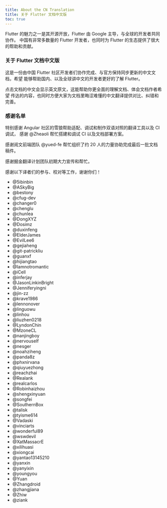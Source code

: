 ```yaml
---
title: About the CN Translation
title: 关于 Flutter 文档中文版
toc: true
---
```


Flutter 的魅力之一是其开源开放，Flutter 由 Google 主导，与全球的开发者共同协作。
中国有非常多数量的 Flutter 开发者，也同时为 Flutter 的生态提供了很大的帮助和贡献。

### 关于 Flutter 文档中文版

这是一份由中国 Flutter 社区开发者们协作完成、与官方保持同步更新的中文文档，希望
能够帮助国内、以及全球讲中文的开发者更好的了解 Flutter。

点击文档的中文会显示英文原文，这能帮助你更全面的理解文档、体会文档作者希望
传达的内容，也同时方便大家为文档里晦涩难懂的中文翻译提供对比、纠错和完善。

### 感谢名单

特别感谢 Angular 社区的雪狼帮助适配、调试和制作双语对照的翻译工具以及 CI 调试，
感谢 @Zheaoli 帮忙搭建和调试 CI 以及文档部署方案。

感谢阅文前端团队 @yued-fe 帮忙组织了约 20 人的力量协助完成最后一批文档稿件。

感谢掘金翻译计划团队初期大力宣传和帮忙。

感谢以下译者们的参与、校对等工作，谢谢你们！

- @5ibinbin
- @ASkyBig
- @bestony
- @cfug-dev
- @changer0
- @chenglu
- @chunlea
- @DongXYZ
- @Dosimz
- @duxinfeng
- @ElderJames
- @EvilLee6
- @gejiaheng
- @git-patrickliu
- @guanxf
- @hijiangtao
- @Iamnotromantic
- @iCell
- @inferjay
- @JasonLinkinBright
- @Jenniferyingni
- @jin-zz
- @krave1986
- @lennonover
- @linguowu
- @linhou
- @liuzhen0218
- @LyndonChin
- @MzoneCL
- @nanjingboy
- @nervouself
- @nesger
- @noahziheng
- @panda8z
- @phxnirvana
- @qiuyuezhong
- @reachzhai
- @Realank
- @realcarlos
- @Robinhaizhou
- @shengxinyuan
- @songfei
- @SouthernBox
- @talisk
- @tyisme614
- @Vadaski
- @vinciarts
- @wonderful89
- @wswdevil
- @XatMassacrE
- @xilihuasi
- @xiongcai
- @yantao13145210
- @yanxin
- @yanyixin
- @youngyou
- @Yuan
- @Zhangdroid
- @zhangjiana
- @Zhiw
- @ziank